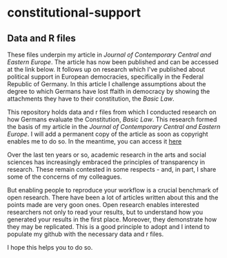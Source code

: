 # constitutional-support
## Data and R files ## 

These files underpin my article in *Journal of Contemporary Central and Eastern Europe*. The article has now been published and can be accessed at the link below. It follows up on research which I've published about political support in European democracies, specifically in the Federal Republic of Germany. In this article I challenge assumptions about the degree to which Germans have lost ffaith in democracy by showing the attachments they have to their constitution, the *Basic Law*.

This repository holds data and r files from which I conducted research on how Germans evaluate the Constitution, *Basic Law*. This research formed the basis of my article in the  *Journal of Contemporary Central and Eastern Europe*. I will add a permanent copy of the article as soon as copyright enables me to do so. In the meantime, you can access it [here](https://www.tandfonline.com/eprint/8BWNMYNC8AYX6RFASES9/full?target=10.1080/25739638.2020.1833562)

Over the last ten years or so, academic research in the arts and social sciences has increasingly embraced the principles of transparency in research. These remain contested in some respects - and, in part, I share some of the concerns of my colleagues. 

But enabling people to reproduce your workflow is a crucial benchmark of open research. There have been a lot of articles written about this and the points made are very goon ones. Open research enables interested researchers not only to read your results, but to understand how you generated your results in the first place. Moreover, they demonstrate how they may be replicated. This is a good principle to adopt and I intend to populate my github with the necessary data and r files.

I hope this helps you to do so.



